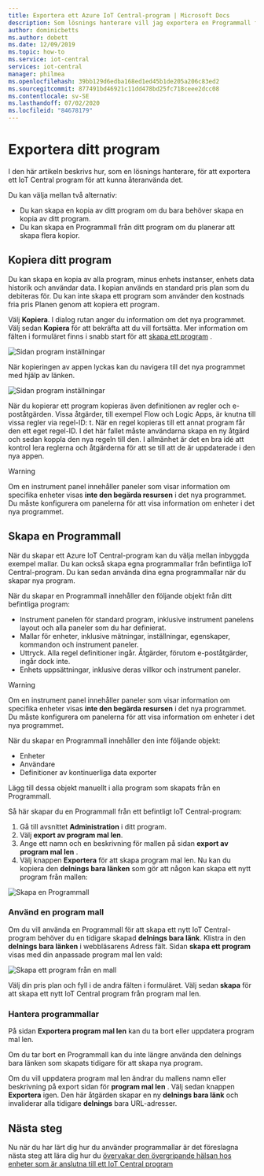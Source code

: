 ```yaml
---
title: Exportera ett Azure IoT Central-program | Microsoft Docs
description: Som lösnings hanterare vill jag exportera en Programmall för att kunna återanvända den.
author: dominicbetts
ms.author: dobett
ms.date: 12/09/2019
ms.topic: how-to
ms.service: iot-central
services: iot-central
manager: philmea
ms.openlocfilehash: 39bb129d6edba168ed1ed45b1de205a206c83ed2
ms.sourcegitcommit: 877491bd46921c11dd478bd25fc718ceee2dcc08
ms.contentlocale: sv-SE
ms.lasthandoff: 07/02/2020
ms.locfileid: "84678179"
---
```

# <a name="export-your-application"></a>Exportera ditt program

I den här artikeln beskrivs hur, som en lösnings hanterare, för att exportera ett IoT Central program för att kunna återanvända det.

Du kan välja mellan två alternativ:

- Du kan skapa en kopia av ditt program om du bara behöver skapa en kopia av ditt program.
- Du kan skapa en Programmall från ditt program om du planerar att skapa flera kopior.

## <a name="copy-your-application"></a>Kopiera ditt program

Du kan skapa en kopia av alla program, minus enhets instanser, enhets data historik och användar data. I kopian används en standard pris plan som du debiteras för. Du kan inte skapa ett program som använder den kostnads fria pris Planen genom att kopiera ett program.

Välj **Kopiera**. I dialog rutan anger du information om det nya programmet. Välj sedan **Kopiera** för att bekräfta att du vill fortsätta. Mer information om fälten i formuläret finns i snabb start för att [skapa ett program](quick-deploy-iot-central.md) .

![Sidan program inställningar](media/howto-use-app-templates/appcopy2.png)

När kopieringen av appen lyckas kan du navigera till det nya programmet med hjälp av länken.

![Sidan program inställningar](media/howto-use-app-templates/appcopy3a.png)

När du kopierar ett program kopieras även definitionen av regler och e-poståtgärden. Vissa åtgärder, till exempel Flow och Logic Apps, är knutna till vissa regler via regel-ID: t. När en regel kopieras till ett annat program får den ett eget regel-ID. I det här fallet måste användarna skapa en ny åtgärd och sedan koppla den nya regeln till den. I allmänhet är det en bra idé att kontrol lera reglerna och åtgärderna för att se till att de är uppdaterade i den nya appen.

> [!WARNING]
> Om en instrument panel innehåller paneler som visar information om specifika enheter visas **inte den begärda resursen** i det nya programmet. Du måste konfigurera om panelerna för att visa information om enheter i det nya programmet.

## <a name="create-an-application-template"></a>Skapa en Programmall

När du skapar ett Azure IoT Central-program kan du välja mellan inbyggda exempel mallar. Du kan också skapa egna programmallar från befintliga IoT Central-program. Du kan sedan använda dina egna programmallar när du skapar nya program.

När du skapar en Programmall innehåller den följande objekt från ditt befintliga program:

- Instrument panelen för standard program, inklusive instrument panelens layout och alla paneler som du har definierat.
- Mallar för enheter, inklusive mätningar, inställningar, egenskaper, kommandon och instrument paneler.
- Uttryck. Alla regel definitioner ingår. Åtgärder, förutom e-poståtgärder, ingår dock inte.
- Enhets uppsättningar, inklusive deras villkor och instrument paneler.

> [!WARNING]
> Om en instrument panel innehåller paneler som visar information om specifika enheter visas **inte den begärda resursen** i det nya programmet. Du måste konfigurera om panelerna för att visa information om enheter i det nya programmet.

När du skapar en Programmall innehåller den inte följande objekt:

- Enheter
- Användare
- Definitioner av kontinuerliga data exporter

Lägg till dessa objekt manuellt i alla program som skapats från en Programmall.

Så här skapar du en Programmall från ett befintligt IoT Central-program:

1. Gå till avsnittet **Administration** i ditt program.
1. Välj **export av program mal len**.
1. Ange ett namn och en beskrivning för mallen på sidan **export av program mal len** .
1. Välj knappen **Exportera** för att skapa program mal len. Nu kan du kopiera den **delnings bara länken** som gör att någon kan skapa ett nytt program från mallen:

![Skapa en Programmall](media/howto-use-app-templates/create-template.png)

### <a name="use-an-application-template"></a>Använd en program mall

Om du vill använda en Programmall för att skapa ett nytt IoT Central-program behöver du en tidigare skapad **delnings bara länk**. Klistra in den **delnings bara länken** i webbläsarens Adress fält. Sidan **skapa ett program** visas med din anpassade program mal len vald:

![Skapa ett program från en mall](media/howto-use-app-templates/create-app.png)

Välj din pris plan och fyll i de andra fälten i formuläret. Välj sedan **skapa** för att skapa ett nytt IoT Central program från program mal len.

### <a name="manage-application-templates"></a>Hantera programmallar

På sidan **Exportera program mal len** kan du ta bort eller uppdatera program mal len.

Om du tar bort en Programmall kan du inte längre använda den delnings bara länken som skapats tidigare för att skapa nya program.

Om du vill uppdatera program mal len ändrar du mallens namn eller beskrivning på export sidan för **program mal len** . Välj sedan knappen **Exportera** igen. Den här åtgärden skapar en ny **delnings bara länk** och invaliderar alla tidigare **delnings** bara URL-adresser.

## <a name="next-steps"></a>Nästa steg

Nu när du har lärt dig hur du använder programmallar är det föreslagna nästa steg att lära dig hur du [övervakar den övergripande hälsan hos enheter som är anslutna till ett IoT Central program](howto-monitor-application-health.md)
